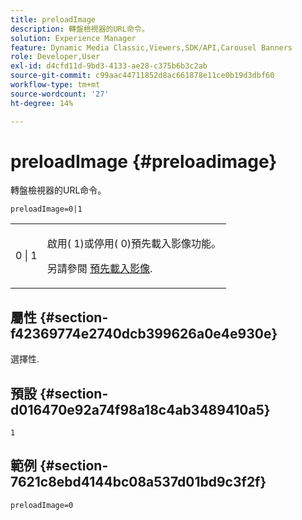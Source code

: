 ```yaml
---
title: preloadImage
description: 轉盤檢視器的URL命令。
solution: Experience Manager
feature: Dynamic Media Classic,Viewers,SDK/API,Carousel Banners
role: Developer,User
exl-id: d4cfd11d-9bd3-4133-ae28-c375b6b3c2ab
source-git-commit: c99aac44711852d8ac661878e11ce0b19d3dbf60
workflow-type: tm+mt
source-wordcount: '27'
ht-degree: 14%

---
```


# preloadImage {#preloadimage}

轉盤檢視器的URL命令。

`preloadImage=0|1`

<table id="table_C616483932C2482CA9794DDD7313FD7C"> 
 <tbody> 
  <tr> 
   <td colname="col1"> <p> <span class="codeph"> 0 | 1</span> </p> </td> 
   <td colname="col2"> <p> 啟用(<span class="codeph"> 1</span>)或停用(<span class="codeph"> 0</span>)預先載入影像功能。 </p> <p>另請參閱 <a href="../../../c-html5-aem-asset-viewers/c-html5-aem-carousel/c-html5-aem-carousel-preload-image.md" format="dita" scope="local"> 預先載入影像</a>. </p> </td> 
  </tr> 
 </tbody> 
</table>

## 屬性 {#section-f42369774e2740dcb399626a0e4e930e}

選擇性.

## 預設 {#section-d016470e92a74f98a18c4ab3489410a5}

`1`

## 範例 {#section-7621c8ebd4144bc08a537d01bd9c3f2f}

```
preloadImage=0
```
